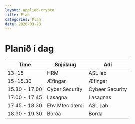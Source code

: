 ```yaml
---
layout: applied-crypto
title: Plan
categories: Plan
date: 2020-03-20
---
```



# Planið í dag

| Time | Snjólaug | Adi|
|---|---|---|
|13-15| HRM| ASL lab |
|15-15.30 | Æfingar  |Æfingar|
|15.30 - 17.00 | Cyber Security | Cybeer Security|
|17.00 - 17.45| Lasagna |Lasagnas |
|17.45 - 18.30 | Ehv Mtec dæmi | ASL Lab |
|18.30 - 19.30 | Borða | Borda |

